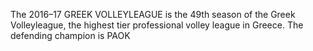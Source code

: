 The 2016–17 GREEK VOLLEYLEAGUE is the 49th season of the Greek Volleyleague, the highest tier professional volley league in Greece. The defending champion is PAOK
